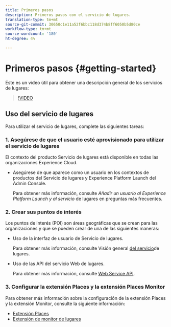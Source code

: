 ```yaml
---
title: Primeros pasos
description: Primeros pasos con el servicio de lugares.
translation-type: tm+mt
source-git-commit: 30650c1e11a52f6bbc118d374b8ff6050b5d80ce
workflow-type: tm+mt
source-wordcount: '180'
ht-degree: 4%

---
```



# Primeros pasos {#getting-started}

Este es un vídeo útil para obtener una descripción general de los servicios de lugares:

<!--
Test of different youtube link for exl
-->

>[!VIDEO](https://youtu.be/aV6i_ayxWCw)

## Uso del servicio de lugares

Para utilizar el servicio de lugares, complete las siguientes tareas:

### 1. Asegúrese de que el usuario esté aprovisionado para utilizar el servicio de lugares

El contexto del producto Servicio de lugares está disponible en todas las organizaciones Experience Cloud.

* Asegúrese de que aparece como un usuario en los contextos de productos del Servicio de lugares y Experience Platform Launch del Admin Console.

   Para obtener más información, consulte *Añadir un usuario al Experience Platform Launch y al servicio* de lugares en preguntas [](/help/places-gain-access.md)más frecuentes.


### 2. Crear sus puntos de interés

Los puntos de interés (POI) son áreas geográficas que se crean para las organizaciones y que se pueden crear de una de las siguientes maneras:

* Uso de la interfaz de usuario de Servicio de lugares.

   Para obtener más información, consulte Visión general [del servicio](/help/poi-mgmt-ui/poi-mgmt-ui-overview.md)de lugares.

* Uso de las API del servicio Web de lugares.

   Para obtener más información, consulte [Web Service API](/help/web-service-api/places-web-services.md).


### 3. Configurar la extensión Places y la extensión Places Monitor

Para obtener más información sobre la configuración de la extensión Places y la extensión Monitor, consulte la siguiente información:

* [Extensión Places](/help/places-ext-aep-sdks/places-extension/places-extension.md)
* [Extensión de monitor de lugares](/help/places-ext-aep-sdks/places-monitor-extension/places-monitor-extension.md)
